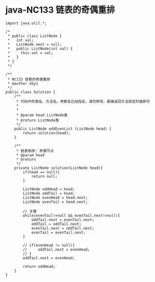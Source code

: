 # java-NC133 链表的奇偶重排


    import java.util.*;
    
    /*
     * public class ListNode {
     *   int val;
     *   ListNode next = null;
     *   public ListNode(int val) {
     *     this.val = val;
     *   }
     * }
     */
    
    /**
     * NC133 链表的奇偶重排
     * @author d3y1
     */
    public class Solution {
        /**
         * 代码中的类名、方法名、参数名已经指定，请勿修改，直接返回方法规定的值即可
         *
         *
         * @param head ListNode类
         * @return ListNode类
         */
        public ListNode oddEvenList (ListNode head) {
            return solution(head);
        }
    
        /**
         * 链表排序: 奇偶节点
         * @param head
         * @return
         */
        private ListNode solution(ListNode head){
            if(head == null){
                return null;
            }
    
            ListNode oddHead = head;
            ListNode oddTail = head;
            ListNode evenHead = head.next;
            ListNode evenTail = head.next;
    
            // 关键
            while(evenTail!=null && evenTail.next!=null){
                oddTail.next = evenTail.next;
                oddTail = oddTail.next;
                evenTail.next = oddTail.next;
                evenTail = evenTail.next;
            }
    
            // if(evenHead != null){
            //     oddTail.next = evenHead;
            // }
            oddTail.next = evenHead;
    
            return oddHead;
        }
    }

  

